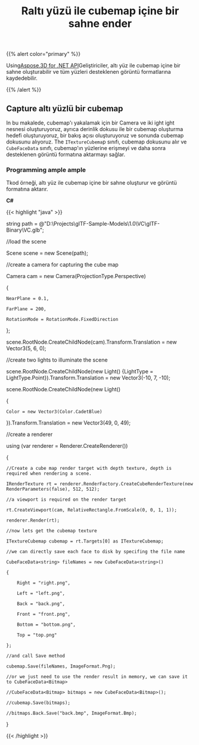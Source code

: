 ﻿---
title: Raltı yüzü ile cubemap içine bir sahne ender
type: docs
weight: 70
url: /tr/net/render-a-scene-into-the-cubemap-with-six-faces/
description: Using Aspose.3D for .NET API, geliştiriciler altı yüz ile cubemap içine bir sahne oluşturabilir ve tüm yüzleri desteklenen görüntü formatlarına kaydedebilirler.
---
{{% alert color="primary" %}}

Using[Aspose.3D for .NET API](https://products.aspose.com/3d/net/)Geliştiriciler, altı yüz ile cubemap içine bir sahne oluşturabilir ve tüm yüzleri desteklenen görüntü formatlarına kaydedebilir.

{{% /alert %}}
## **Capture altı yüzlü bir cubemap**
In bu makalede, cubemap'ı yakalamak için bir Camera ve iki ight ight nesnesi oluşturuyoruz, ayrıca derinlik dokusu ile bir cubemap oluşturma hedefi oluşturuyoruz, bir bakış açısı oluşturuyoruz ve sonunda cubemap dokusunu alıyoruz. The `ITextureCubema`p sınıfı, cubemap dokusunu alır ve `CubeFaceData` sınıfı, cubemap'ın yüzlerine erişmeyi ve daha sonra desteklenen görüntü formatına aktarmayı sağlar.
### **Programming ample ample**
Tkod örneği, altı yüz ile cubemap içine bir sahne oluşturur ve görüntü formatına aktarır.

**C#**

{{< highlight "java" >}}

 string path = @"D:\Projects\glTF-Sample-Models\1.0\VC\glTF-Binary\VC.glb";

//load the scene

Scene scene = new Scene(path);

//create a camera for capturing the cube map

Camera cam = new Camera(ProjectionType.Perspective)

{

    NearPlane = 0.1,

    FarPlane = 200,

    RotationMode = RotationMode.FixedDirection

};

scene.RootNode.CreateChildNode(cam).Transform.Translation = new Vector3(5, 6, 0);

//create two lights to illuminate the scene

scene.RootNode.CreateChildNode(new Light() {LightType = LightType.Point}).Transform.Translation = new Vector3(-10, 7, -10);

scene.RootNode.CreateChildNode(new Light()

{

    Color = new Vector3(Color.CadetBlue)

}).Transform.Translation = new Vector3(49, 0, 49);



//create a renderer

using (var renderer = Renderer.CreateRenderer())

{

    //Create a cube map render target with depth texture, depth is required when rendering a scene.

    IRenderTexture rt = renderer.RenderFactory.CreateCubeRenderTexture(new RenderParameters(false), 512, 512);

    //a viewport is required on the render target

    rt.CreateViewport(cam, RelativeRectangle.FromScale(0, 0, 1, 1));

    renderer.Render(rt);

    //now lets get the cubemap texture

    ITextureCubemap cubemap = rt.Targets[0] as ITextureCubemap;

    //we can directly save each face to disk by specifing the file name

    CubeFaceData<string> fileNames = new CubeFaceData<string>()

    {

        Right = "right.png",

        Left = "left.png",

        Back = "back.png",

        Front = "front.png",

        Bottom = "bottom.png",

        Top = "top.png"

    };

    //and call Save method

    cubemap.Save(fileNames, ImageFormat.Png);

    //or we just need to use the render result in memory, we can save it to CubeFaceData<Bitmap>

    //CubeFaceData<Bitmap> bitmaps = new CubeFaceData<Bitmap>();

    //cubemap.Save(bitmaps);

    //bitmaps.Back.Save("back.bmp", ImageFormat.Bmp);

}

{{< /highlight >}}
